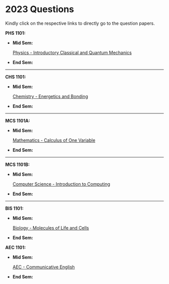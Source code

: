 # 2023 Questions

Kindly click on the respective links to directly go to the question papers.

**PHS 1101:**
- **Mid Sem:**
    
    [Physics - Introductory Classical and Quantum Mechanics](midsems/PHS1101.pdf)
- **End Sem:**
---
**CHS 1101:**
- **Mid Sem:**
    
    [Chemistry - Energetics and Bonding](midsems/CHS1101.pdf)
- **End Sem:**

---
**MCS 1101A:**
- **Mid Sem:**

    [Mathematics - Calculus of One Variable](midsems/MCS1101A.pdf)
- **End Sem:**

---
**MCS 1101B:**
- **Mid Sem:**

    [Computer Science - Introduction to Computing](midsems/MCS1101B.pdf)
- **End Sem:**
---
**BIS 1101:**
- **Mid Sem:**

    [Biology - Molecules of Life and Cells](midsems/BIS1101.pdf)
- **End Sem:**

**AEC 1101:**
- **Mid Sem:**

    [AEC - Communicative English](midsems/AEC1101.pdf)
- **End Sem:**
